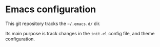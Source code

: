 # Emacs configuration #

This git repository tracks the `~/.emacs.d/` dir.

Its main purpose is track changes in the `init.el` config file, and theme configuration.

